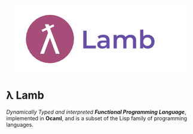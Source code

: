 <p align="center">
  <img   src="https://github.com/JagratPatkar/Lamb/blob/main/images/Lamb.png"/>
</p>


# λ Lamb 
_Dynamically Typed and interpreted __Functional Programming Language___, implemented in __Ocaml__, and is a subset of the Lisp family of programming languages.
